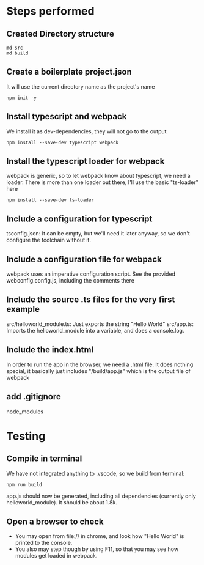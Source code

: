 # Steps performed

## Created Directory structure
    md src
    md build

## Create a boilerplate project.json
It will use the current directory name as the project's name

    npm init -y

## Install typescript and webpack
We install it as dev-dependencies, they will not go to the output

    npm install --save-dev typescript webpack

## Install the typescript loader for webpack
webpack is generic, so to let webpack know about typescript, we need a loader.
There is more than one loader out there, I'll use the basic "ts-loader" here

    npm install --save-dev ts-loader

## Include a configuration for typescript
tsconfig.json: It can be empty, but we'll need it later anyway, so we don't configure the toolchain without it.


## Include a configuration file for webpack
webpack uses an imperative configuration script. See the provided webconfig.config.js,
including the comments there


## Include the source .ts files for the very first example
src/helloworld_module.ts: Just exports the string "Hello World"
src/app.ts: Imports the helloworld_module into a variable, and does a console.log.

## Include the index.html
In order to run the app in the browser, we need a .html file.
It does nothing special, it basically just includes "/build/app.js" which is the output
file of webpack

## add .gitignore
node_modules

# Testing

## Compile in terminal
We have not integrated anything to .vscode, so we build from terminal:

    npm run build

app.js should now be generated, including all dependencies (currently only helloworld_module). It should be about 1.8k.

## Open a browser to check
* You may open from file:// in chrome, and look how "Hello World" is printed to the console.
* You also may step though by using F11, so that you may see how modules get loaded in webpack.